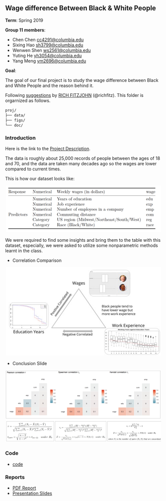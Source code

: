 ## Wage difference Between Black & White People

**Term**: Spring 2019

**Group 11 members**:

* Chen Chen cc4291@columbia.edu
* Sixing Hao sh3799@columbia.edu
* Wenwen Shen ws2561@columbia.edu
* Yuting He yh3054@columbia.edu
* Yang Meng ym2696@columbia.edu
	
**Goal**: 

The goal of our final project is to study the wage difference between Black and White People and the reason behind it.

Following [suggestions](http://nicercode.github.io/blog/2013-04-05-projects/) by [RICH FITZJOHN](http://nicercode.github.io/about/#Team) (@richfitz). This folder is orgarnized as follows.

```
proj/
├── data/
├── figs/
└── doc/
```

### Introduction

Here is the link to the [Project Description](doc/project_instruction.pdf).

The data is roughly about 25,000 records of people between the ages of 18 and 70, and the data are taken many decades ago so the wages are lower compared to current times.

This is how our dataset looks like:

<p align="center">
  <img width="500" src="figs/data_str.png">
</p>


We were required to find some insights and bring them to the table with this dataset, especially, we were asked to utilize some nonparametric methods learnt in the class.

* Correlation Comparison
<p align="center">
<img src="figs/conclusion.jpg" alt="" width="500"/>
</p>

* Conclusion Slide
<p align="center">
<img src="figs/corr.jpg" alt="" width="500"/>
</p>

### Code
* [code](code/Group11.Rmd)

### Reports

* [PDF Report](doc/Group11.pdf)
* [Presentation Slides](doc/slides.pdf)
